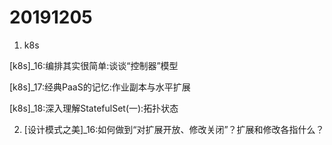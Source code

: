 # 20191205

1. k8s 

  [k8s]_16:编排其实很简单:谈谈“控制器”模型

  [k8s]_17:经典PaaS的记忆:作业副本与水平扩展
  
  [k8s]_18:深入理解StatefulSet(一):拓扑状态

2. [设计模式之美]_16:如何做到“对扩展开放、修改关闭”？扩展和修改各指什么？